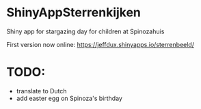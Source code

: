 # ShinyAppSterrenkijken
 Shiny app for stargazing day for children at Spinozahuis

First version now online: https://jeffdux.shinyapps.io/sterrenbeeld/

# TODO:

- translate to Dutch
- add easter egg on Spinoza's birthday
